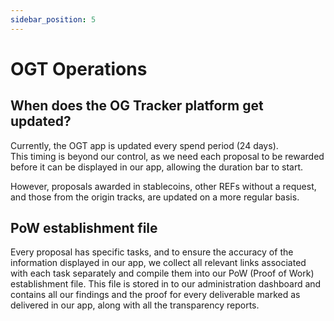 ```yaml
---
sidebar_position: 5
---
```


# OGT Operations

## **When does the OG Tracker platform get updated?**
Currently, the OGT app is updated every spend period (24 days). <br/>
This timing is beyond our control, as we need each proposal to be rewarded before it can be displayed in our app, allowing the duration bar to start.

However, proposals awarded in stablecoins, other REFs without a request, and those from the origin tracks, are updated on a more regular basis.

## **PoW establishment file** 
Every proposal has specific tasks, and to ensure the accuracy of the information displayed in our app, we collect all relevant links associated with each task separately and compile them into our PoW (Proof of Work) establishment file. This file is stored in to our administration dashboard and contains all our findings and the proof for every deliverable marked as delivered in our app, along with all the transparency reports.
